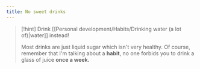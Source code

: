 ```yaml
---
title: No sweet drinks
--- 
```


>[!hint] Drink [[Personal development/Habits/Drinking water (a lot of)|water]] instead!
> 
> Most drinks are just liquid sugar which isn't very healthy. Of course, remember that I'm talking about a **habit**, no one forbids you to drink a glass of juice **once a week.**